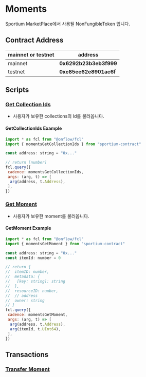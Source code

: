 # Moments

Sportium MarketPlace에서 사용될 NonFungibleToken 입니다.

## Contract Address

| mainnet or testnet | address |
| -- | -- |
| mainnet | **0x6292b23b3eb3f999** |
| testnet | **0xe85ee62e8901ac6f** |

## Scripts

### [Get Collection Ids](../../scripts/moments/get_collection_ids.cdc)

- 사용자가 보유한 collections의 Id를 불러옵니다.

#### GetCollectionIds Example

```javascript
import * as fcl from "@onflow/fcl"
import { momentsGetCollectionIds } from "sportium-contract"

const address: string = "0x..."

// return [number]
fcl.query({
 cadence: momentsGetCollectionIds,
 args: (arg, t) => [
  arg(address, t.Address),
 ],
})
```

### [Get Moment](../../scripts/moments/get_moment.cdc)

- 사용자가 보유한 moment를 불러옵니다.

#### GetMoment Example

```javascript
import * as fcl from "@onflow/fcl"
import { momentsGetMoment } from "sportium-contract"

const address: string = "0x..."
const itemId: number = 0

// return {
//  itemID: number,
//  metadata: {
//   [key: string]: string
//  },
//  resourceID: number,
//  // address
//  owner: string
// }
fcl.query({
 cadence: momentsGetMoment,
 args: (arg, t) => [
  arg(address, t.Address),
  arg(itemId, t.UInt64),
 ],
})
```

## Transactions

### [Transfer Moment](../../transactions/moments/transfer_moment.cdc)
